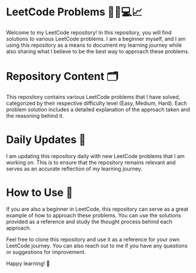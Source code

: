 

# LeetCode Problems 👨‍💻💻📈
Welcome to my LeetCode repository! In this repository, you will find solutions to various LeetCode problems. I am a beginner myself, and I am using this repository as a means to document my learning journey while also sharing what I believe to be the best way to approach these problems.

# Repository Content 🗂️
This repository contains various LeetCode problems that I have solved, categorized by their respective difficulty level (Easy, Medium, Hard). Each problem solution includes a detailed explanation of the approach taken and the reasoning behind it.

# Daily Updates 📆
I am updating this repository daily with new LeetCode problems that I am working on. This is to ensure that the repository remains relevant and serves as an accurate reflection of my learning journey.

# How to Use 🤔
If you are also a beginner in LeetCode, this repository can serve as a great example of how to approach these problems. You can use the solutions provided as a reference and study the thought process behind each approach.

Feel free to clone this repository and use it as a reference for your own LeetCode journey. You can also reach out to me if you have any questions or suggestions for improvement.

Happy learning! 🚀